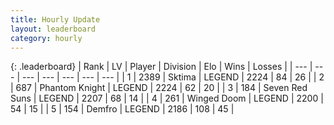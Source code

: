 ```yaml
---
title: Hourly Update
layout: leaderboard
category: hourly
---
```


{: .leaderboard}
| Rank | LV | Player | Division | Elo | Wins | Losses |
| --- | --- | --- | --- | --- | --- | --- |
| <span data-change="0">1</span> | 2389 | <span title="ID: 353063">Sktima</span> | LEGEND | <span data-change="0">2224</span> | <span data-change="0">84</span> | <span data-change="0">26</span> |
| <span data-change="0">2</span> | 687 | <span title="ID: 742939">Phantom Knight</span> | LEGEND | <span data-change="0">2224</span> | <span data-change="0">62</span> | <span data-change="0">20</span> |
| <span data-change="0">3</span> | 184 | <span title="ID: 670324">Seven Red Suns</span> | LEGEND | <span data-change="0">2207</span> | <span data-change="0">68</span> | <span data-change="0">14</span> |
| <span data-change="0">4</span> | 261 | <span title="ID: 744396">Winged Doom</span> | LEGEND | <span data-change="0">2200</span> | <span data-change="0">54</span> | <span data-change="0">15</span> |
| <span data-change="0">5</span> | 154 | <span title="ID: 81974">Demfro</span> | LEGEND | <span data-change="0">2186</span> | <span data-change="0">108</span> | <span data-change="0">45</span> |